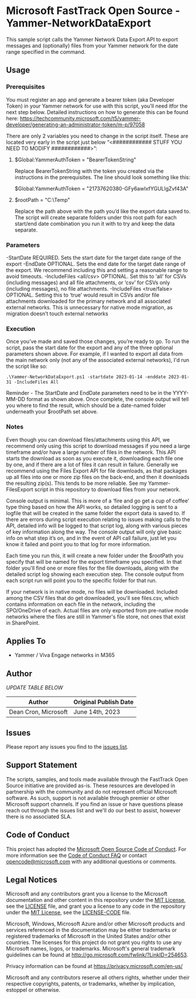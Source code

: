 # Microsoft FastTrack Open Source - Yammer-NetworkDataExport

This sample script calls the Yammer Network Data Export API to export messages and (optionally) files from your Yammer network for the date range specified in the command. 

## Usage

### Prerequisites

You must register an app and  generate a bearer token (aka Developer Token) in your Yammer network for use with this script, you’ll need itfor the next step below. Detailed instructions on how to generate this can be found here: https://techcommunity.microsoft.com/t5/yammer-developer/generating-an-administrator-token/m-p/97058

There are only 2 variables you need to change in the script itself. These are located very early in the script just below “<############    STUFF YOU NEED TO MODIFY    ############>”:

1. $Global:YammerAuthToken = "BearerTokenString"

	Replace BearerTokenString with the token you created via the instructions in the prerequisites. The line should look something like this:

	$Global:YammerAuthToken = "21737620380-GFy6awIxfYGULlgZvf43A"

2. $rootPath = "C:\Temp"

	Replace the path above with the path you’d like the export data saved to. The script will create separate folders under this root path for each start/end date combination you run it with to try and keep the data 				separate.
  
### Parameters

-StartDate <YYYY-MM-DD>
	REQUIRED. Sets the start date for the target date range of the export
-EndDate <YYYY-MM-DD>
	OPTIONAL. Sets the end date for the target date range of the export. We recommend including this and setting a reasonable range to avoid timeouts.
-IncludeFiles <all/csv>
	OPTIONAL. Set this to ‘all’ for CSVs (including messages) and all file attachments, or ‘csv’ for CSVs only (including messages), no file attachments.
-IncludeFiles <true/false>
	OPTIONAL. Setting this to ‘true’ would result in CSVs and/or file attachments downloaded for the primary network and all associated external networks.
	This is unnecessary for native mode migration, as migration doesn’t touch external networks 
  
### Execution
  
Once you’ve made and saved those changes, you’re ready to go. To run the script, pass the start date for the export and any of the three optional parameters shown above. For example, if I wanted to export all data from the main network only (not any of the associated external networks), I'd run the script like so:

	.\Yammer-NetworkDataExport.ps1 -startdate 2023-01-14 -enddate 2023-01-31 -IncludeFiles All

Reminder - The StartDate and EndDate parameters need to be in the YYYY-MM-DD format as shown above. Once complete, the console output will tell you where to find the result, which should be a date-named folder underneath your $rootPath set above.

### Notes

Even though you can download files/attachments using this API, we recommend only using this script to download messages if you need a large timeframe and/or have a large number of files in the network. This API starts the download as soon as you execute it, downloading each file one by one, and if there are a lot of files it can result in failure. Generally we recommend using the Files Export API for file downloads, as that packages up all files into one or more zip files on the back-end, and then it downloads the resulting zip(s). This tends to be more reliable. See my Yammer-FilesExport script in this repository to download files from your network.
  
Console output is minimal. This is more of a ‘fire and go get a cup of coffee’ type thing based on how the API works, so detailed logging is sent to a logfile that will be created in the same folder the export data is saved to. If there are errors during script execution relating to issues making calls to the API, detailed info will be logged to that script log, along with various pieces of key information along the way. The console output will only give basic info on what step it’s on, and in the event of API call failure, just let you know it failed and point you to that log for more information.

Each time you run this, it will create a new folder under the $rootPath you specify that will be named for the export timeframe you specified. In that folder you'll find one or more files for the file downloads, along with the detailed script log showing each execution step. The console output from each script run will point you to the specific folder for that run.

If your network is in native mode, no files will be downloaded. Included among the CSV files that do get downloaded, you'll see files.csv, which contains information on each file in the network, including the SPO/OneDrive of each. Actual files are only exported from pre-native mode networks where the files are still in Yammer's file store, not ones that exist in SharePoint.

## Applies To

- Yammer / Viva Engage networks in M365

## Author

_UPDATE TABLE BELOW_

|Author|Original Publish Date
|----|--------------------------
|Dean Cron, Microsoft|June 14th, 2023|

## Issues

Please report any issues you find to the [issues list](/issues).

## Support Statement

The scripts, samples, and tools made available through the FastTrack Open Source initiative are provided as-is. These resources are developed in partnership with the community and do not represent official Microsoft software. As such, support is not available through premier or other Microsoft support channels. If you find an issue or have questions please reach out through the issues list and we'll do our best to assist, however there is no associated SLA.

## Code of Conduct

This project has adopted the [Microsoft Open Source Code of Conduct](https://opensource.microsoft.com/codeofconduct/).
For more information see the [Code of Conduct FAQ](https://opensource.microsoft.com/codeofconduct/faq/) or
contact [opencode@microsoft.com](mailto:opencode@microsoft.com) with any additional questions or comments.

## Legal Notices

Microsoft and any contributors grant you a license to the Microsoft documentation and other content in this repository under the [MIT License](https://opensource.org/licenses/MIT), see the [LICENSE](LICENSE) file, and grant you a license to any code in the repository under the [MIT License](https://opensource.org/licenses/MIT), see the [LICENSE-CODE](LICENSE-CODE) file.

Microsoft, Windows, Microsoft Azure and/or other Microsoft products and services referenced in the documentation may be either trademarks or registered trademarks of Microsoft in the United States and/or other countries. The licenses for this project do not grant you rights to use any Microsoft names, logos, or trademarks. Microsoft's general trademark guidelines can be found at http://go.microsoft.com/fwlink/?LinkID=254653.

Privacy information can be found at https://privacy.microsoft.com/en-us/

Microsoft and any contributors reserve all others rights, whether under their respective copyrights, patents,
or trademarks, whether by implication, estoppel or otherwise.
